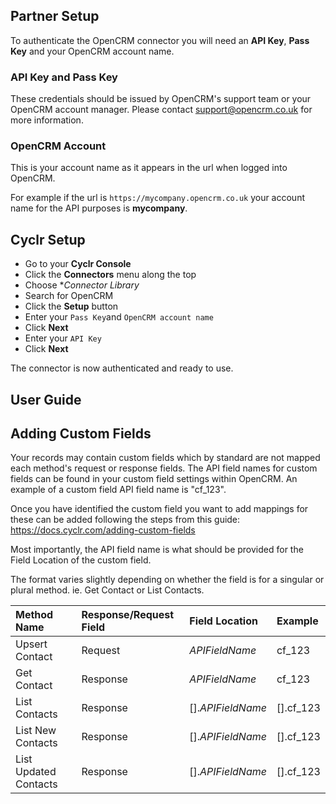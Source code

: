 
<section class="setup partner" markdown="1">

## Partner Setup

<div class="section-content" markdown="1">

To authenticate the OpenCRM connector you will need an **API Key**, **Pass Key** and your OpenCRM account name.

### API Key and Pass Key

These credentials should be issued by OpenCRM's support team or your OpenCRM account manager. Please contact support@opencrm.co.uk for more information.

### OpenCRM Account

This is your account name as it appears in the url when logged into OpenCRM. 

For example if the url is `https://mycompany.opencrm.co.uk` your account name for the API purposes is **mycompany**.

</div>

</section>

<section class="setup cyclr" markdown="1">

## Cyclr Setup

<div class="section-content" markdown="1">

- Go to your **Cyclr Console**
- Click the **Connectors** menu along the top
- Choose **Connector Library*
- Search for OpenCRM
- Click the **Setup** button
- Enter your `Pass Key`and `OpenCRM account name`
- Click **Next**
- Enter your `API Key`
- Click **Next**

The connector is now authenticated and ready to use.

</div>

</section>

<section class="userguide" markdown="1">

## User Guide

<div class="section-content" markdown="1">

## Adding Custom Fields

Your records may contain custom fields which by standard are not mapped each method's request or response fields. The API field names for custom fields can be found in your custom field settings within OpenCRM. An example of a custom field API field name is "cf_123".

Once you have identified the custom field you want to add mappings for these can be added following the steps from this guide: https://docs.cyclr.com/adding-custom-fields

Most importantly, the API field name is what should be provided for the Field Location of the custom field.

The format varies slightly depending on whether the field is for a singular or plural method. ie. Get Contact or List Contacts.

| Method Name           | Response/Request Field | Field Location           | Example   |
| :-------------------- | :--------------------- | :----------------------- | :-------- |
| Upsert Contact        | Request                | <em>APIFieldName</em>    | cf_123    |
| Get Contact           | Response               | <em>APIFieldName</em>    | cf_123    |
| List Contacts         | Response               | [].<em>APIFieldName</em> | [].cf_123 |
| List New Contacts     | Response               | [].<em>APIFieldName</em> | [].cf_123 |
| List Updated Contacts | Response               | [].<em>APIFieldName</em> | [].cf_123 |

</div>

</section>

